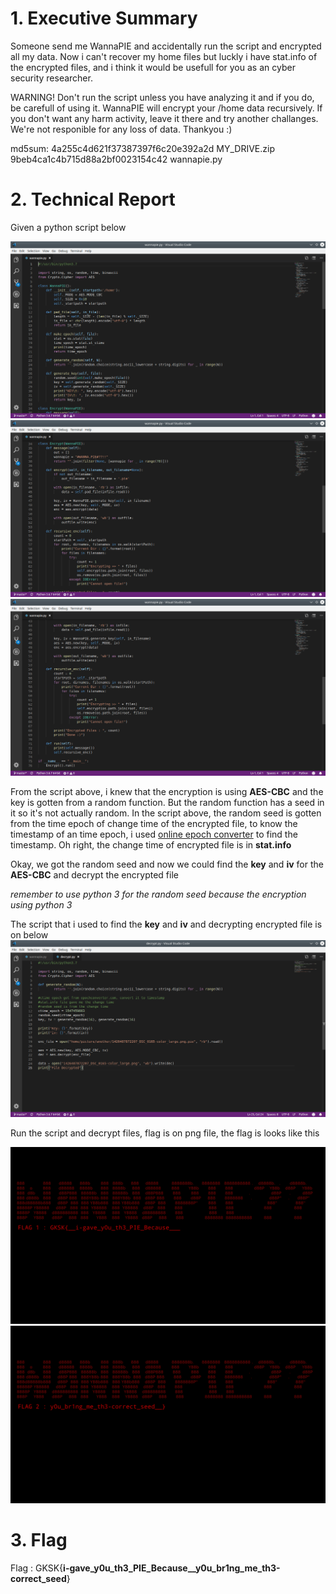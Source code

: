 # 1. Executive Summary 

Someone send me WannaPIE and accidentally run the script and encrypted all my data. Now i can't recover my home files but luckly i have stat.info of the encrypted files, and i think it would be usefull for you as an cyber security researcher.

WARNING!
Don't run the script unless you have analyzing it and if you do, be carefull of using it. WannaPIE will encrypt your /home data recursively. If you don't want any harm activity, leave it there and try another challanges. We're not responible for any loss of data. Thankyou :) 

md5sum:
4a255c4d621f37387397f6c20e392a2d MY_DRIVE.zip 
9beb4ca1c4b715d88a2bf0023154c42 wannapie.py 

# 2. Technical Report

Given a python script below

![Python Script](img/1.png)
![Python Script](img/2.png)
![Python Script](img/3.png)

From the script above, i knew that the encryption is using **AES-CBC** and the key is gotten from a random function.
But the random function has a seed in it so it's not actually random. In the script above, the random seed is gotten from the time epoch of change time of the encrypted file, to know the timestamp of an time epoch, i used [online epoch converter](https://epochconverter.com) to find the timestamp.
Oh right, the change time of encrypted file is in **stat.info**

Okay, we got the random seed and now we could find the **key** and **iv** for the **AES-CBC** and decrypt the encrypted file

*remember to use python 3 for the random seed because the encryption using python 3*

The script that i used to find the **key** and **iv** and decrypting encrypted file is on below
![Python Script](img/4.png)

Run the script and decrypt files, flag is on png file, the flag is looks like this

![Flag](img/realflagpart1.png)
![Flag](img/realflagpart2.png)

# 3. Flag
Flag : GKSK{__i-gave_y0u_th3_PIE_Because__y0u_br1ng_me_th3-correct_seed__}
